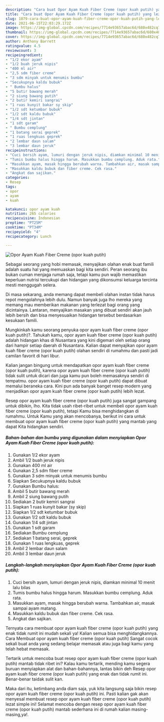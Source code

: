 ```yaml
---
description: "Cara buat Opor Ayam Kuah Fiber Creme (opor kuah putih) yang lezat Untuk Jualan"
title: "Cara buat Opor Ayam Kuah Fiber Creme (opor kuah putih) yang lezat Untuk Jualan"
slug: 1079-cara-buat-opor-ayam-kuah-fiber-creme-opor-kuah-putih-yang-lezat-untuk-jualan
date: 2021-06-15T22:03:29.172Z
image: https://img-global.cpcdn.com/recipes/7714e93657abac6d/680x482cq70/opor-ayam-kuah-fiber-creme-opor-kuah-putih-foto-resep-utama.jpg
thumbnail: https://img-global.cpcdn.com/recipes/7714e93657abac6d/680x482cq70/opor-ayam-kuah-fiber-creme-opor-kuah-putih-foto-resep-utama.jpg
cover: https://img-global.cpcdn.com/recipes/7714e93657abac6d/680x482cq70/opor-ayam-kuah-fiber-creme-opor-kuah-putih-foto-resep-utama.jpg
author: Anthony Barrett
ratingvalue: 4.5
reviewcount: 3
recipeingredient:
- "1/2 ekor ayam"
- "1/2 buah jeruk nipis"
- "400 ml air"
- "2,5 sdm fiber creme"
- "3 sdm minyak untuk menumis bumbu"
- "Secukupnya kaldu bubuk"
- " Bumbu halus"
- "5 butir bawang merah"
- "2 siung bawang putih"
- "2 butir kemiri sangrai"
- "1 ruas kunyit bakar sy skip"
- "1/2 sdt ketumbar bubuk"
- "1/2 sdt kaldu bubuk"
- "1/4 sdt jintan"
- "1 sdt garam"
- " Bumbu cemplung"
- "1 batang serai geprek"
- "1 ruas lengkuas geprek"
- "2 lembar daun salam"
- "3 lembar daun jeruk"
recipeinstructions:
- "Cuci bersih ayam, lumuri dengan jeruk nipis, diamkan minimal 10 menit lalu bilas"
- "Tumis bumbu halus hingga harum. Masukkan bumbu cemplung. Aduk rata."
- "Masukkan ayam, masak hingga berubah warna. Tambahkan air, masak sampai ayam matang."
- "Masukkan kaldu bubuk dan fiber creme. Cek rasa."
- "Angkat dan sajikan."
categories:
- Resep
tags:
- opor
- ayam
- kuah

katakunci: opor ayam kuah 
nutrition: 265 calories
recipecuisine: Indonesian
preptime: "PT25M"
cooktime: "PT34M"
recipeyield: "4"
recipecategory: Lunch

---
```



![Opor Ayam Kuah Fiber Creme (opor kuah putih)](https://img-global.cpcdn.com/recipes/7714e93657abac6d/680x482cq70/opor-ayam-kuah-fiber-creme-opor-kuah-putih-foto-resep-utama.jpg)

Sebagai seorang yang hobi memasak, menyajikan olahan enak buat famili adalah suatu hal yang memuaskan bagi kita sendiri. Peran seorang ibu bukan cuman menjaga rumah saja, tetapi kamu pun wajib memastikan keperluan nutrisi tercukupi dan hidangan yang dikonsumsi keluarga tercinta mesti menggugah selera.

Di masa  sekarang, anda memang dapat membeli olahan instan tidak harus repot mengolahnya lebih dulu. Namun banyak juga lho mereka yang memang mau memberikan makanan yang terlezat bagi orang yang dicintainya. Lantaran, menyajikan masakan yang dibuat sendiri akan jauh lebih bersih dan bisa menyesuaikan hidangan tersebut berdasarkan kesukaan famili. 



Mungkinkah kamu seorang penyuka opor ayam kuah fiber creme (opor kuah putih)?. Tahukah kamu, opor ayam kuah fiber creme (opor kuah putih) adalah hidangan khas di Nusantara yang kini digemari oleh setiap orang dari hampir setiap daerah di Nusantara. Kalian dapat menyajikan opor ayam kuah fiber creme (opor kuah putih) olahan sendiri di rumahmu dan pasti jadi camilan favorit di hari libur.

Kalian jangan bingung untuk mendapatkan opor ayam kuah fiber creme (opor kuah putih), karena opor ayam kuah fiber creme (opor kuah putih) tidak sulit untuk dicari dan juga kamu pun boleh memasaknya sendiri di tempatmu. opor ayam kuah fiber creme (opor kuah putih) dapat dibuat memalui beraneka cara. Kini pun ada banyak banget resep modern yang menjadikan opor ayam kuah fiber creme (opor kuah putih) lebih lezat.

Resep opor ayam kuah fiber creme (opor kuah putih) juga sangat gampang untuk dibikin, lho. Kita tidak usah ribet-ribet untuk membeli opor ayam kuah fiber creme (opor kuah putih), tetapi Kamu bisa menghidangkan di rumahmu. Untuk Kamu yang akan mencobanya, berikut ini cara untuk membuat opor ayam kuah fiber creme (opor kuah putih) yang mantab yang dapat Kita hidangkan sendiri.

<!--inarticleads1-->

##### Bahan-bahan dan bumbu yang digunakan dalam menyiapkan Opor Ayam Kuah Fiber Creme (opor kuah putih):

1. Gunakan 1/2 ekor ayam
1. Ambil 1/2 buah jeruk nipis
1. Gunakan 400 ml air
1. Gunakan 2,5 sdm fiber creme
1. Gunakan 3 sdm minyak untuk menumis bumbu
1. Siapkan Secukupnya kaldu bubuk
1. Gunakan  Bumbu halus:
1. Ambil 5 butir bawang merah
1. Ambil 2 siung bawang putih
1. Sediakan 2 butir kemiri sangrai
1. Siapkan 1 ruas kunyit bakar (sy skip)
1. Siapkan 1/2 sdt ketumbar bubuk
1. Gunakan 1/2 sdt kaldu bubuk
1. Gunakan 1/4 sdt jintan
1. Gunakan 1 sdt garam
1. Sediakan  Bumbu cemplung
1. Sediakan 1 batang serai, geprek
1. Gunakan 1 ruas lengkuas, geprek
1. Ambil 2 lembar daun salam
1. Ambil 3 lembar daun jeruk




<!--inarticleads2-->

##### Langkah-langkah menyiapkan Opor Ayam Kuah Fiber Creme (opor kuah putih):

1. Cuci bersih ayam, lumuri dengan jeruk nipis, diamkan minimal 10 menit lalu bilas
1. Tumis bumbu halus hingga harum. Masukkan bumbu cemplung. Aduk rata.
1. Masukkan ayam, masak hingga berubah warna. Tambahkan air, masak sampai ayam matang.
1. Masukkan kaldu bubuk dan fiber creme. Cek rasa.
1. Angkat dan sajikan.




Ternyata cara membuat opor ayam kuah fiber creme (opor kuah putih) yang enak tidak rumit ini mudah sekali ya! Kalian semua bisa menghidangkannya. Cara Membuat opor ayam kuah fiber creme (opor kuah putih) Sangat cocok sekali buat anda yang sedang belajar memasak atau juga bagi kamu yang telah hebat memasak.

Tertarik untuk mencoba buat resep opor ayam kuah fiber creme (opor kuah putih) mantab tidak ribet ini? Kalau kamu tertarik, mending kamu segera buruan menyiapkan alat dan bahan-bahannya, lantas bikin deh Resep opor ayam kuah fiber creme (opor kuah putih) yang enak dan tidak rumit ini. Benar-benar taidak sulit kan. 

Maka dari itu, ketimbang anda diam saja, yuk kita langsung saja bikin resep opor ayam kuah fiber creme (opor kuah putih) ini. Pasti kalian gak akan menyesal membuat resep opor ayam kuah fiber creme (opor kuah putih) lezat simple ini! Selamat mencoba dengan resep opor ayam kuah fiber creme (opor kuah putih) mantab sederhana ini di rumah kalian masing-masing,ya!.


